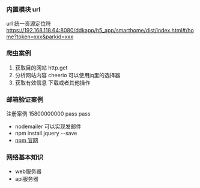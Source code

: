 ### 内置模块 url
url 统一资源定位符
https://192.168.118.64:8080/ddkapp/h5_app/smarthome/dist/index.html#/home?token=xxx&parkid=xxx

### 爬虫案例
 1. 获取目的网站 http.get
 2. 分析网站内容 cheerio 可以使用jq里的选择器
 3. 获取有效信息 下载或者其他操作

### 邮箱验证案例
 注册案例 15800000000 pass pass
 + nodemailer 可以实现发邮件
 + npm install jquery --save
 + [npm 官网](https://www.npmjs.com/)

### 网络基本知识
 + web服务器
 + api服务器